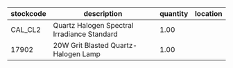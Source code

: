 |stockcode|description|quantity|location|
|---------|-----------|--------|--------|
|CAL_CL2|Quartz Halogen Spectral Irradiance Standard|1.00||
|17902|20W Grit Blasted Quartz-Halogen Lamp|1.00||
